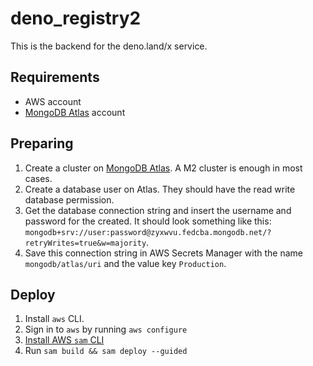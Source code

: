 # deno_registry2

This is the backend for the deno.land/x service.

## Requirements

- AWS account
- [MongoDB Atlas](https://cloud.mongodb.com) account

## Preparing

1. Create a cluster on [MongoDB Atlas](https://cloud.mongodb.com). A M2 cluster is enough in most cases.
2. Create a database user on Atlas. They should have the read write database permission.
3. Get the database connection string and insert the username and password for the created. It should look something like this: `mongodb+srv://user:password@zyxwvu.fedcba.mongodb.net/?retryWrites=true&w=majority`.
4. Save this connection string in AWS Secrets Manager with the name `mongodb/atlas/uri` and the value key `Production`.

## Deploy

1. Install `aws` CLI.
2. Sign in to `aws` by running `aws configure`
3. [Install AWS `sam` CLI](https://docs.aws.amazon.com/serverless-application-model/latest/developerguide/serverless-sam-cli-install.html)
4. Run `sam build && sam deploy --guided`
